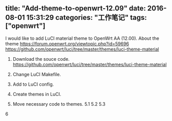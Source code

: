 title: "Add-theme-to-openwrt-12.09"
date: 2016-08-01 15:31:29
categories: "工作笔记"
tags: ["openwrt"]
---

I would like to add LuCI material theme to OpenWrt AA (12.00).
About the theme
https://forum.openwrt.org/viewtopic.php?id=59696
https://github.com/openwrt/luci/tree/master/themes/luci-theme-material

1. Download the souce code.
https://github.com/openwrt/luci/tree/master/themes/luci-theme-material

2. Change LuCI Makefile.

3. Add to LuCI config.

4. Create themes in LuCI.

5. Move necessary code to themes.
5.1
5.2
5.3

6
